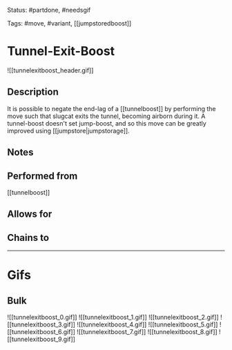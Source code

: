 Status: #partdone, #needsgif 

Tags: #move, #variant, [[jumpstoredboost]]

# Tunnel-Exit-Boost
![[tunnelexitboost_header.gif]]
## Description
It is possible to negate the end-lag of a [[tunnelboost]] by performing the move such that slugcat exits the tunnel, becoming airborn during it. A tunnel-boost doesn't set jump-boost, and so this move can be greatly improved using [[jumpstore|jumpstorage]].

## Notes


## Performed from
[[tunnelboost]]

## Allows for


## Chains to


___
# Gifs
## Bulk
![[tunnelexitboost_0.gif]]
![[tunnelexitboost_1.gif]]
![[tunnelexitboost_2.gif]]
![[tunnelexitboost_3.gif]]
![[tunnelexitboost_4.gif]]
![[tunnelexitboost_5.gif]]
![[tunnelexitboost_6.gif]]
![[tunnelexitboost_7.gif]]
![[tunnelexitboost_8.gif]]
![[tunnelexitboost_9.gif]]